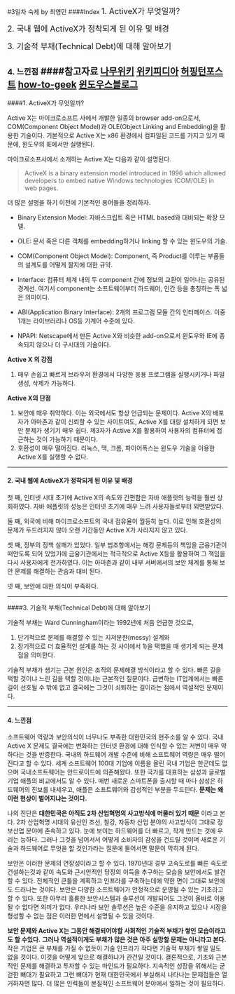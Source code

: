 #3일차 숙제 by 최영민
####Index
<span style="font-size:18px;"> 1. ActiveX가 무엇일까?</span>

<span style="font-size:18px;">2. 국내 웹에 ActiveX가 정착되게 된 이유 및 배경</span>

<span style="font-size:18px;">3. 기술적 부채(Technical Debt)에 대해 알아보기</span>

<span style="font-size:18px;">4. 느낀점</span>
####참고자료 
[나무위키](https://namu.wiki/w/ActiveX)
[위키피디아](https://en.wikipedia.org/wiki/ActiveX)
[허핑턴포스트](http://www.huffingtonpost.kr/2015/03/24/story_n_6929144.html)
[how-to-geek](http://www.howtogeek.com/162282/what-activex-controls-are-and-why-theyre-dangerous/)
[윈도우스블로그](https://blogs.windows.com/msedgedev/2015/05/06/a-break-from-the-past-part-2-saying-goodbye-to-activex-vbscript-attachevent/)
 ---
 
####1. ActiveX가 무엇일까?

Active X는 마이크로소프트 사에서 개발한 일종의 browser add-on으로서, COM(Component Object Model)과 OLE(Object Linking and Embedding)을 활용한 기술이다. 기본적으로 Active X는 x86 환경에서 컴파일된 코드를 가지고 있기 때문에, 윈도우의 IE에서만 실행된다. 

마이크로소프사에서 소개하는 Active X는 다음과 같이 설명된다. 
>ActiveX is a binary extension model introduced in 1996 which allowed developers to embed native Windows technologies (COM/OLE) in web pages.

더 많은 설명을 하기 이전에 기본적인 용어들을 정리하자. 

- Binary Extension Model: 자바스크립트 혹은 HTML based와 대비되는 확장 모델. 

- OLE: 문서 혹은 다른 객체를 embedding하거나 linking 할 수 있는 윈도우의 기술. 

- COM(Component Object Model): Component, 즉 Product를 이루는 부품들의 설계도를 어떻게 짤지에 대한 규약. 

- Interface: 컴퓨터 체계 내의 두 component 간에 정보의 교환이 일어나는 공유된 경계선. 여기서 component는 소프트웨어부터 하드웨어, 인간 등을 총칭하는 폭 넓은 의미이다. 

- ABI(Application Binary Interface): 2개의 프로그램 모듈 간의 인터페이스. 이중 1개는 라이브러리나 OS등 기계어 수준에 있다. 

- NPAPI: Netscape에서 만든 Active X와 비슷한 add-on으로서 윈도우와 IE에 종속되지 않으나 더 구시대의 기술이다. 

**Active X 의 강점**
1. 매우 손쉽고 빠르게 브라우저 환경에서 다양한 응용 프로그램을 실행시키거나 파일 생성, 삭제가 가능하다. 

**Active X의 단점**
1. 보안에 매우 취약하다. 이는 외국에서도 항상 언급되는 문제이다. Active X의 배포자가 아마존과 같이 신뢰할 수 있는 사이트여도, Active X를 대량 설치하게 되면 보안 문제가 생기기 매우 쉽다. 제3자가 Active X를 활용하여 사용자의 컴퓨터에 접근하는 것이 가능하기 때문이다. 
2. 호환성이 매우 떨어진다. 리눅스, 맥, 크롬, 파이어폭스는 윈도우 기술을 이용한 Active X를 실행할 수 없다. 

---

#### 2. 국내 웹에 ActiveX가 정착되게 된 이유 및 배경

첫 째, 인터넷 시대 초기에 Active X의 속도와 간편함은 자바 애플릿의 능력을 훨씬 상회하였다. 자바 애플릿의 성능은 인터넷 초기에 매우 느려 사용자들로부터 외면받았다. 

둘 째, 외국에 비해 마이크로소프트의 국내 점유율이 월등히 높다. 이로 인해 호환성의 문제가 두드러지지 않아 오랜 기간동안 Active X가 사라지지 않고 있다. 

셋 째, 정부의 정책 실패가 있었다. 일부 법조항에서는 해킹 문제등의 책임을 금융기관이 떠안도록 되어 있었기에 금융기관에서는 적극적으로 Active X등을 활용하여 그 책임을 다시 사용자에게 전가하였다. 이는 아마존과 같이 내부 서버에서의 보안 체계를 통해 보안 문제를 해결하는 관습과 대비 된다. 

넷 째, 보안에 대한 의식이 부족하다. 

---

####3. 기술적 부채(Technical Debt)에 대해 알아보기

기술적 부채는 Ward Cunningham이라는 1992년에 처음 언급한 것으로, 
1) 단기적으로 문제를 해결할 수 있는 지저분한(messy) 설계와 
2) 장기적으로 더 효율적인 설계를 하는 것 
사이에서 1)을 택했을 때 생기게 되는 문제점을 의미한다. 

기술적 부채가 생기는 근본 원인은 조직의 문제해결 방식이라고 할 수 있다. 빠른 길을 택할 것이냐 느린 길을 택할 것이냐는 근본적인 질문이다. 급변하는 IT업계에서는 빠른 길이 선호될 수 밖에 없고 결국에는 그것이 쇠퇴하는 길이라는 점에서 역설적인 문제이다. 

---

#### 4. 느낀점

소프트웨어 역량과 보안의식이 너무나도 부족한 대한민국의 현주소를 알 수 있다. 국내Active X 문제도 결국에는 변화하는 인터넷 환경에 대해 인식할 수 있는 저변이 매우 약하다는 것을 반증한다. 국내의 하드웨어 개발 수준에 비해 소프트웨어 역량은 매우 떨어진다고 할 수 있다. 세계 소프트웨어 100대 기업에 이름을 올린 국내 기업은 한군데도 없으며 국내소프트웨어는 안드로이드에 의존해왔다. 또한 국가를 대표하는 삼성과 글로벌 기업 애플의 비교에서도 알 수 있다. 매번 새로운 스마트폰을 출시할 때 마다 삼성은 하드웨어의 진보를 내세우고, 애플은 소프트웨어와 감성적인 부분을 두드린다. __문제는 왜 이런 현상이 벌어지냐는 것이다.__

나의 진단은 __대한민국은 아직도 2차 산업혁명의 사고방식에 머물러 있기 때문__ 이라고 본다. 2차 산업혁명 시대의 유산인 조선, 철강, 자동차 산업 분야의 사고방식이 그대로 정보산업 분야에 존속하고 있다. 눈에 보이는 하드웨어를 더 빠르고, 작게 만드는 것에 우리는 능하다. 그러나 그것을 넘어서서 어떻게 소비자의 감성을 건드릴 것이며 새로운 기술과 하드웨어로 무엇을 할 것인가라는 질문에 들어서면 말문이 막히게 된다. 

보안은 이러한 문제의 연장성이라고 할 수 있다. 1970년대 경부 고속도로를 빠른 속도로 건설하는것과 같이 속도와 근시안적인 당장의 이득을 추구하는 모습을 보안에서도 발견할 수 있다. 전체적인 큰틀을 계획하고 인프라를 구축하는데에 약한 면이 그대로 보안에도 드러나는 것이다. 보안은 다양한 소프트웨어가 안정적으로 운영될 수 있는 기초라고 할 수 있다. 또한 아무리 훌륭한 보안시스템과 솔루션이 개발되어도 그것이 올바로 이용될 수 없다면 의미가 없다. 우리나라 보안 솔루션은 높은 수준을 유지하고 있으나 시장을 형성할 수 없는 점은 이러한 면에서 설명될 수 있을 것이다. 

__보안 문제와 Active X는 그동안 해결되어야할 사회적인 기술적 부채가 쌓인 모습이라고도 할 수있다.__ __그러나 역설적이게도 부채가 많은 것은 아주 실망할 문제는 아니라고 본다.__ 작은 기업은 큰 부채를 가질 수 없듯이 기술 인프라가 작다면 기술적 부채가 쌓일 일도 없을 것이다. 이것을 어떻게 앞으로 해결하냐가 관건일 것이다. 결론적으로, 기초와 근본적인 문제를 해결하고 투자할 수 있는 마인드가 필요하다. 지속적인 성장을 위해서는 굳걷한 뼈대가 필요하고 그런 뼈대가 현재 대한민국에서 부실해서 나타나는 문제점들은 열거하자면 많다. 더 많은 인력들이 본질적인 소프트웨어 분야에서 일하는 것이 필요하다. 

